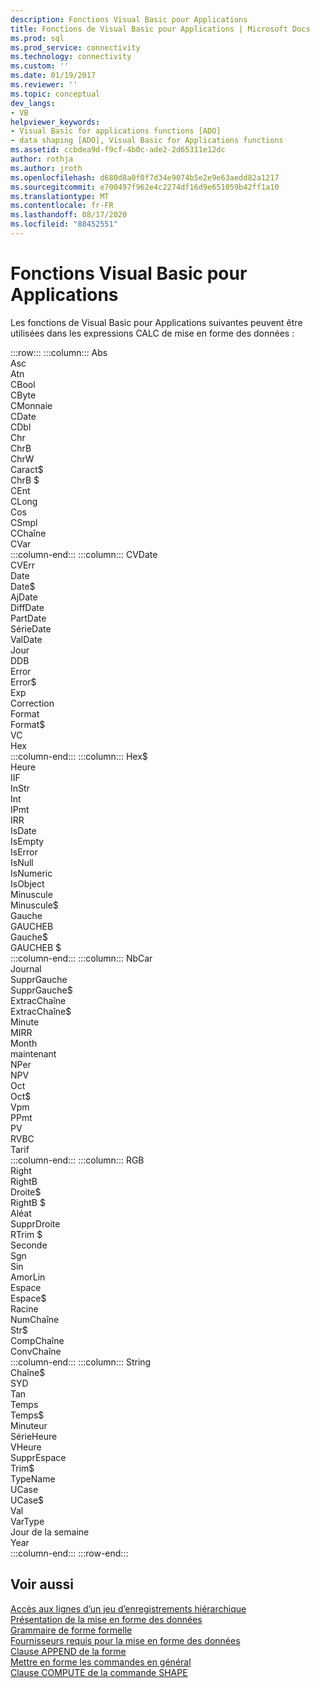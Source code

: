```yaml
---
description: Fonctions Visual Basic pour Applications
title: Fonctions de Visual Basic pour Applications | Microsoft Docs
ms.prod: sql
ms.prod_service: connectivity
ms.technology: connectivity
ms.custom: ''
ms.date: 01/19/2017
ms.reviewer: ''
ms.topic: conceptual
dev_langs:
- VB
helpviewer_keywords:
- Visual Basic for applications functions [ADO]
- data shaping [ADO], Visual Basic for Applications functions
ms.assetid: ccbdea9d-f9cf-4b0c-ade2-2d65311e12dc
author: rothja
ms.author: jroth
ms.openlocfilehash: d680d8a0f0f7d34e9074b5e2e9e63aedd82a1217
ms.sourcegitcommit: e700497f962e4c2274df16d9e651059b42ff1a10
ms.translationtype: MT
ms.contentlocale: fr-FR
ms.lasthandoff: 08/17/2020
ms.locfileid: "88452551"
---
```

# <a name="visual-basic-for-applications-functions"></a>Fonctions Visual Basic pour Applications
Les fonctions de Visual Basic pour Applications suivantes peuvent être utilisées dans les expressions CALC de mise en forme des données :  

:::row:::
    :::column:::
        Abs  
        Asc  
        Atn  
        CBool  
        CByte  
        CMonnaie  
        CDate  
        CDbl  
        Chr  
        ChrB  
        ChrW  
        Caract$  
        ChrB $  
        CEnt  
        CLong  
        Cos  
        CSmpl  
        CChaîne  
        CVar  
    :::column-end:::
    :::column:::
        CVDate  
        CVErr  
        Date  
        Date$  
        AjDate  
        DiffDate  
        PartDate  
        SérieDate  
        ValDate  
        Jour  
        DDB  
        Error  
        Error$  
        Exp  
        Correction  
        Format  
        Format$  
        VC  
        Hex  
    :::column-end:::
    :::column:::
        Hex$  
        Heure  
        IIF  
        InStr  
        Int  
        IPmt  
        IRR  
        IsDate  
        IsEmpty  
        IsError  
        IsNull  
        IsNumeric  
        IsObject  
        Minuscule  
        Minuscule$  
        Gauche  
        GAUCHEB  
        Gauche$  
        GAUCHEB $  
    :::column-end:::
    :::column:::
        NbCar  
        Journal  
        SupprGauche  
        SupprGauche$  
        ExtracChaîne  
        ExtracChaîne$  
        Minute  
        MIRR  
        Month  
        maintenant  
        NPer  
        NPV  
        Oct  
        Oct$  
        Vpm  
        PPmt  
        PV  
        RVBC  
        Tarif  
    :::column-end:::
    :::column:::
        RGB  
        Right  
        RightB  
        Droite$  
        RightB $  
        Aléat  
        SupprDroite  
        RTrim $  
        Seconde  
        Sgn  
        Sin  
        AmorLin  
        Espace  
        Espace$  
        Racine  
        NumChaîne  
        Str$  
        CompChaîne  
        ConvChaîne  
    :::column-end:::
    :::column:::
        String  
        Chaîne$  
        SYD  
        Tan  
        Temps  
        Temps$  
        Minuteur  
        SérieHeure  
        VHeure  
        SupprEspace  
        Trim$  
        TypeName  
        UCase  
        UCase$  
        Val  
        VarType  
        Jour de la semaine  
        Year  
    :::column-end:::
:::row-end:::

## <a name="see-also"></a>Voir aussi  
 [Accès aux lignes d’un jeu d’enregistrements hiérarchique](../../../ado/guide/data/accessing-rows-in-a-hierarchical-recordset.md)   
 [Présentation de la mise en forme des données](../../../ado/guide/data/data-shaping-overview.md)   
 [Grammaire de forme formelle](../../../ado/guide/data/formal-shape-grammar.md)   
 [Fournisseurs requis pour la mise en forme des données](../../../ado/guide/data/required-providers-for-data-shaping.md)   
 [Clause APPEND de la forme](../../../ado/guide/data/shape-append-clause.md)   
 [Mettre en forme les commandes en général](../../../ado/guide/data/shape-commands-in-general.md)   
 [Clause COMPUTE de la commande SHAPE](../../../ado/guide/data/shape-compute-clause.md)
